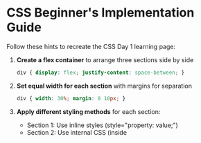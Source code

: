 # CSS Beginner's Implementation Guide

Follow these hints to recreate the CSS Day 1 learning page:

1. **Create a flex container** to arrange three sections side by side
   ```css
   div { display: flex; justify-content: space-between; }
   ```

2. **Set equal width for each section** with margins for separation
   ```css
   div { width: 30%; margin: 0 10px; }
   ```

3. **Apply different styling methods** for each section:
   - Section 1: Use inline styles (style="property: value;")
   - Section 2: Use internal CSS (inside <style> tags)
   - Section 3: Use external CSS (in day9.css file)

4. **Add rounded corners and shadows** to create visual separation
   ```css
   div { border-radius: 8px; box-shadow: 0 2px 5px rgba(0,0,0,0.1); }
   ```

5. **Create color sample boxes** with flex display
   ```html
   <div style="display: flex; justify-content: space-between;">
     <div style="background-color: #4285f4; color: white;">Color</div>
   </div>
   ```

6. **Style buttons** with no border, background color, and rounded corners
   ```css
   button { background-color: #4285f4; color: white; border: none; border-radius: 5px; }
   ```

7. **Visualize the box model** with visible padding, border, and margin
   ```css
   .box-model { padding: 10px; border: 3px solid #800080; margin: 10px; }
   ```

8. **Demonstrate text styling** with different fonts, sizes, and weights
   ```css
   .font-family-1 { font-family: Arial, sans-serif; }
   .font-size-1 { font-size: 12px; }
   .font-weight-2 { font-weight: bold; }
   ```

9. **Show text alignment options** with separate containers
   ```css
   .text-left { text-align: left; }
   .text-center { text-align: center; }
   .text-right { text-align: right; }
   ```

10. **Demonstrate border styles** with different types
    ```css
    .border-solid { border: 2px solid blue; }
    .border-dashed { border: 2px dashed red; }
    .border-dotted { border: 2px dotted green; }
    ```

11. **Use consistent color schemes** for each section for visual distinction
    ```css
    #section1 { background-color: #ffe4e1; }
    #section2 { background-color: #f0f8ff; }
    #section3 { background-color: #f5f5dc; }
    ```

12. **Style headings** with colored borders to create visual hierarchy
    ```css
    h2 { border-bottom: 2px solid #ff6347; padding-bottom: 5px; }
    ```

---

<div align="center">
    <p><em>Created by <a href="https://github.com/mahendramahara">github: mahendramahara</a></em></p>
</div>
